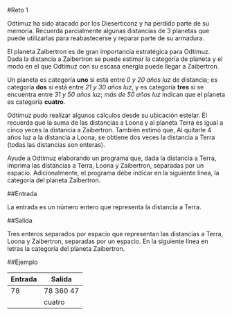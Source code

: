 #Reto 1

Odtimuz ha sido atacado por los Dieserticonz y ha perdido parte de su memoria. Recuerda parcialmente algunas distancias de 3 planetas que puede utilizarlas para reabastecerse y reparar parte de su armadura.

El planeta Zaibertron es de gran importancia estratégica para Odtimuz. Dada la distancia a Zaibertron se puede estimar la categoría de planeta y el modo en el que Odtimuz con su escasa energía puede llegar a Zaibertron.

Un planeta es categoría **uno** si está entre _0 y 20 años luz_ de distancia; es categoría **dos** si está entre _21 y 30 años luz_, y es categoría **tres** si se encuentra entre _31 y 50 años luz_; _más de 50 años luz_ indican que el planeta es categoría **cuatro**.

Odtimuz pudo realizar algunos cálculos desde su ubicación estelar. Él recuerda que la suma de las distancias a Loona y al planeta Terra es igual a cinco veces la distancia a Zaibertron. También estimó que, Al quitarle 4 años luz a la distancia a Loona, se obtiene dos veces la distancia a Terra (todas las distancias son enteras).

Ayude a Odtimuz elaborando un programa que, dada la distancia a Terra, imprima las distancias a Terra, Loona y Zaibertron, separadas por un espacio. Adicionalmente, el programa debe indicar en la siguiente línea, la categoría del planeta Zaibertron.

##Entrada

La entrada es un número entero que representa la distancia a Terra.

##Salida

Tres enteros separados por espacio que representan las distancias a Terra, Loona y Zaibertron, separadas por un espacio. En la siguiente línea en letras la categoría del planeta Zaibertron.

##Ejemplo

|   Entrada |     Salida    |
| ----------| --------------|
| 78        | 78 360 47     |
|           | cuatro        |